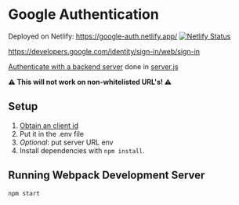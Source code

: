 # Google Authentication

Deployed on Netlify: 
https://google-auth.netlify.app/
[![Netlify Status](https://api.netlify.com/api/v1/badges/344c98b7-a37f-4614-90e0-84530789fc95/deploy-status)](https://app.netlify.com/sites/google-auth/deploys)


https://developers.google.com/identity/sign-in/web/sign-in


[Authenticate with a backend server](https://developers.google.com/identity/sign-in/web/backend-auth) done in [server.js](./server.js)

**⚠️ This will not work on non-whitelisted URL's! ⚠️**
## Setup

1. [Obtain an client id](https://developers.google.com/) 
2. Put it in the .env file
2. *Optional*: put server URL env
3. Install dependencies with `npm install`.

## Running Webpack Development Server

```sh
npm start
```